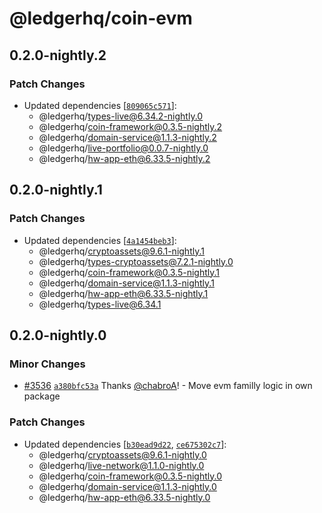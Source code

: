 # @ledgerhq/coin-evm

## 0.2.0-nightly.2

### Patch Changes

- Updated dependencies [[`809065c571`](https://github.com/LedgerHQ/ledger-live/commit/809065c57198646a49adea112b9d799e35a57d25)]:
  - @ledgerhq/types-live@6.34.2-nightly.0
  - @ledgerhq/coin-framework@0.3.5-nightly.2
  - @ledgerhq/domain-service@1.1.3-nightly.2
  - @ledgerhq/live-portfolio@0.0.7-nightly.0
  - @ledgerhq/hw-app-eth@6.33.5-nightly.2

## 0.2.0-nightly.1

### Patch Changes

- Updated dependencies [[`4a1454beb3`](https://github.com/LedgerHQ/ledger-live/commit/4a1454beb3f86405ba2686e07879c12a7d35ad8e)]:
  - @ledgerhq/cryptoassets@9.6.1-nightly.1
  - @ledgerhq/types-cryptoassets@7.2.1-nightly.0
  - @ledgerhq/coin-framework@0.3.5-nightly.1
  - @ledgerhq/domain-service@1.1.3-nightly.1
  - @ledgerhq/hw-app-eth@6.33.5-nightly.1
  - @ledgerhq/types-live@6.34.1

## 0.2.0-nightly.0

### Minor Changes

- [#3536](https://github.com/LedgerHQ/ledger-live/pull/3536) [`a380bfc53a`](https://github.com/LedgerHQ/ledger-live/commit/a380bfc53a25bf196031337cd7ab8bc459731e16) Thanks [@chabroA](https://github.com/chabroA)! - Move evm familly logic in own package

### Patch Changes

- Updated dependencies [[`b30ead9d22`](https://github.com/LedgerHQ/ledger-live/commit/b30ead9d22a4bce5f8ee27febf0190fccd2ca25b), [`ce675302c7`](https://github.com/LedgerHQ/ledger-live/commit/ce675302c78311571e1087cfa35ee67580263796)]:
  - @ledgerhq/cryptoassets@9.6.1-nightly.0
  - @ledgerhq/live-network@1.1.0-nightly.0
  - @ledgerhq/coin-framework@0.3.5-nightly.0
  - @ledgerhq/domain-service@1.1.3-nightly.0
  - @ledgerhq/hw-app-eth@6.33.5-nightly.0
